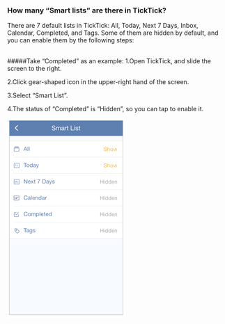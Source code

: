 ### How many “Smart lists” are there in TickTick?
There are 7 default lists in TickTick: All, Today, Next 7 Days, Inbox, Calendar, Completed, and Tags. Some of them are hidden by default, and you can enable them by the following steps:

<br />
#####Take “Completed” as an example:
1.Open TickTick, and slide the screen to the right.

2.Click gear-shaped icon in the upper-right hand of the screen.

3.Select “Smart List”.

4.The status of “Completed” is “Hidden”, so you can tap to enable it.

![](../images/iossmartlist.png)
